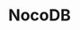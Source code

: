 ---
draft: false
title: NocoDB
content:
  id: nocodb
  name: NocoDB
  logo: /images/development/nocode-lowcode/nocodb/logo.png
  website: https://www.nocodb.com/
  iframe_website: /website-iframe/development/nocode-lowcode/nocodb
  dashboardImage: /images/development/nocode-lowcode/nocodb/screenshot-1.png
  short_description: NocoDB is an open-source #NoCode platform that turns any database into a smart spreadsheet.
  description: NocoDB, an open-source Airtable alternative, works by connecting to any relational database and transforming it into a smart spreadsheet interface. This allows you to build no-code applications collaboratively with teams.
  features:
    - title: Integration
      description: NocoDB provides programmatic access to APIs so that you can build integrations with Zapier/Integromat and custom applications too.
    - title: Collaborate easily
      description: You can invite your team, with fine-grained access control, and share views publicly, also with password protection.
    - title: Automate business workflows
      description: NocoDB allows you to build automations with your favourite apps such as Microsoft Teams Slack, Discord, WhatsApp, Twilio, email and SMS.
    - title: Rich spreadsheet interface
      description: With NocoDB, you can search, sort, filter, hide columns with ease; create and share Grid, Gallery, Kanban, Gantt and Form views (both public and password-protected; personal and locked); upload images to cells; include roles (Owner, Creator, Editor, Viewer, Commenter, Custom Roles), and use fine-grained access control even at database, table and column level.
  screenshots:
    - /images/development/nocode-lowcode/nocodb/screenshot-1.png
    - /images/development/nocode-lowcode/nocodb/screenshot-2.webp
---